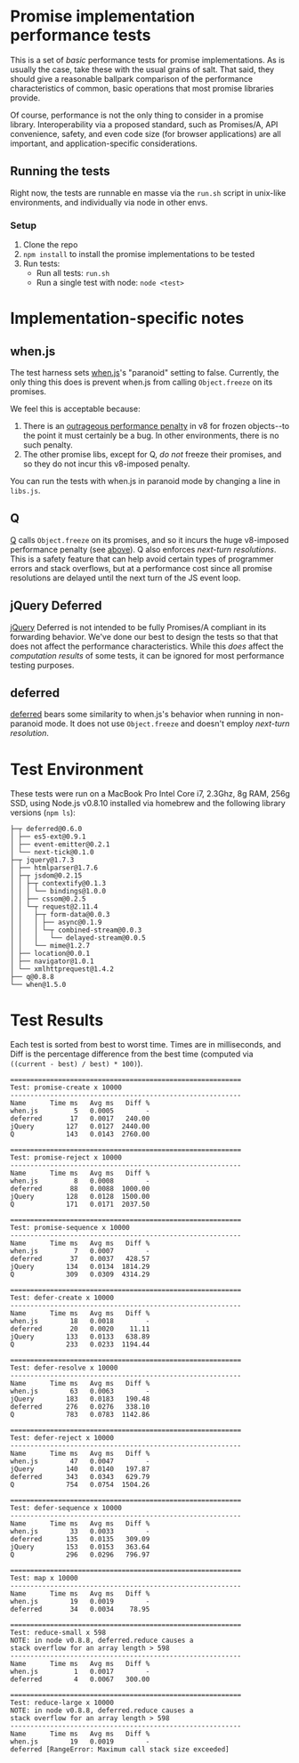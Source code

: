# Promise implementation performance tests

This is a set of *basic* performance tests for promise implementations.  As is usually the case, take these with the usual grains of salt.  That said, they should give a reasonable ballpark comparison of the performance characteristics of common, basic operations that most promise libraries provide.

Of course, performance is not the only thing to consider in a promise library.  Interoperability via a proposed standard, such as Promises/A, API convenience, safety, and even code size (for browser applications) are all important, and application-specific considerations.

## Running the tests

Right now, the tests are runnable en masse via the `run.sh` script in unix-like environments, and individually via node in other envs.

### Setup

1. Clone the repo
1. `npm install` to install the promise implementations to be tested
1. Run tests:
    * Run all tests: `run.sh`
    * Run a single test with node: `node <test>`

# Implementation-specific notes

## when.js

The test harness sets [when.js](https://github.com/cujojs/when)'s "paranoid" setting to false.  Currently, the only thing this does is prevent when.js from calling `Object.freeze` on its promises.

We feel this is acceptable because:

1. There is an [outrageous performance penalty](http://stackoverflow.com/questions/8435080/any-performance-benefit-to-locking-down-javascript-objects) in v8 for frozen objects--to the point it must  certainly be a bug.  In other environments, there is no such penalty.
1. The other promise libs, except for Q, *do not* freeze their promises, and so they do not incur this v8-imposed penalty.

You can run the tests with when.js in paranoid mode by changing a line in `libs.js`.

## Q

[Q](https://github.com/kriskowal/q) calls `Object.freeze` on its promises, and so it incurs the huge v8-imposed performance penalty (see [above](#whenjs)).  Q also enforces *next-turn resolutions*.  This is a safety feature that can help avoid certain types of programmer errors and stack overflows, but at a performance cost since all promise resolutions are delayed until the next turn of the JS event loop.

## jQuery Deferred

[jQuery](http://jquery.com) Deferred is not intended to be fully Promises/A compliant in its forwarding behavior.  We've done our best to design the tests so that that does not affect the performance characteristics.  While this *does* affect the *computation results* of some tests, it can be ignored for most performance testing purposes.

## deferred

[deferred](https://github.com/medikoo/deferred) bears some similarity to when.js's behavior when running in non-paranoid mode.  It does not use `Object.freeze` and doesn't employ *next-turn resolution*.

# Test Environment

These tests were run on a MacBook Pro Intel Core i7, 2.3Ghz, 8g RAM, 256g SSD, using Node.js v0.8.10 installed via homebrew and the following library versions (`npm ls`):

```text
├─┬ deferred@0.6.0
│ ├── es5-ext@0.9.1
│ ├── event-emitter@0.2.1
│ └── next-tick@0.1.0
├─┬ jquery@1.7.3
│ ├── htmlparser@1.7.6
│ ├─┬ jsdom@0.2.15
│ │ ├─┬ contextify@0.1.3
│ │ │ └── bindings@1.0.0
│ │ ├── cssom@0.2.5
│ │ └─┬ request@2.11.4
│ │   ├─┬ form-data@0.0.3
│ │   │ ├── async@0.1.9
│ │   │ └─┬ combined-stream@0.0.3
│ │   │   └── delayed-stream@0.0.5
│ │   └── mime@1.2.7
│ ├── location@0.0.1
│ ├── navigator@1.0.1
│ └── xmlhttprequest@1.4.2
├── q@0.8.8
└── when@1.5.0
```

# Test Results

Each test is sorted from best to worst time. Times are in milliseconds, and Diff is the percentage difference from the best time (computed via `((current - best) / best) * 100)`).

```text
==========================================================
Test: promise-create x 10000
----------------------------------------------------------
Name      Time ms   Avg ms   Diff %
when.js         5   0.0005        -
deferred       17   0.0017   240.00
jQuery        127   0.0127  2440.00
Q             143   0.0143  2760.00

==========================================================
Test: promise-reject x 10000
----------------------------------------------------------
Name      Time ms   Avg ms   Diff %
when.js         8   0.0008        -
deferred       88   0.0088  1000.00
jQuery        128   0.0128  1500.00
Q             171   0.0171  2037.50

==========================================================
Test: promise-sequence x 10000
----------------------------------------------------------
Name      Time ms   Avg ms   Diff %
when.js         7   0.0007        -
deferred       37   0.0037   428.57
jQuery        134   0.0134  1814.29
Q             309   0.0309  4314.29

==========================================================
Test: defer-create x 10000
----------------------------------------------------------
Name      Time ms   Avg ms   Diff %
when.js        18   0.0018        -
deferred       20   0.0020    11.11
jQuery        133   0.0133   638.89
Q             233   0.0233  1194.44

==========================================================
Test: defer-resolve x 10000
----------------------------------------------------------
Name      Time ms   Avg ms   Diff %
when.js        63   0.0063        -
jQuery        183   0.0183   190.48
deferred      276   0.0276   338.10
Q             783   0.0783  1142.86

==========================================================
Test: defer-reject x 10000
----------------------------------------------------------
Name      Time ms   Avg ms   Diff %
when.js        47   0.0047        -
jQuery        140   0.0140   197.87
deferred      343   0.0343   629.79
Q             754   0.0754  1504.26

==========================================================
Test: defer-sequence x 10000
----------------------------------------------------------
Name      Time ms   Avg ms   Diff %
when.js        33   0.0033        -
deferred      135   0.0135   309.09
jQuery        153   0.0153   363.64
Q             296   0.0296   796.97

==========================================================
Test: map x 10000
----------------------------------------------------------
Name      Time ms   Avg ms   Diff %
when.js        19   0.0019        -
deferred       34   0.0034    78.95

==========================================================
Test: reduce-small x 598
NOTE: in node v0.8.8, deferred.reduce causes a
stack overflow for an array length > 598
----------------------------------------------------------
Name      Time ms   Avg ms   Diff %
when.js         1   0.0017        -
deferred        4   0.0067   300.00

==========================================================
Test: reduce-large x 10000
NOTE: in node v0.8.8, deferred.reduce causes a
stack overflow for an array length > 598
----------------------------------------------------------
Name      Time ms   Avg ms   Diff %
when.js        19   0.0019        -
deferred [RangeError: Maximum call stack size exceeded]
```
